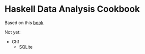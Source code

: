 # Haskell Data Analysis Cookbook

Based on this [book](https://www.amazon.com/Haskell-Analysis-Cookbook-Nishant-Shukla-ebook/dp/B00LB6DIQU/ref=sr_1_1?ie=UTF8&qid=1505582198&sr=8-1&keywords=haskell+cookbook)

Not yet:
* Ch1
  * SQLite
